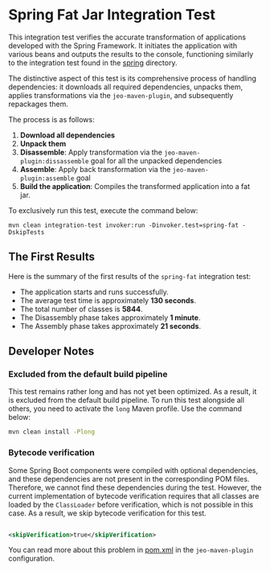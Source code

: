 # Spring Fat Jar Integration Test

This integration test verifies the accurate transformation of applications
developed with the Spring Framework. It initiates the application with various
beans and outputs the results to the console, functioning similarly to the
integration test found in the [spring](../spring) directory.

The distinctive aspect of this test is its comprehensive process of handling
dependencies: it downloads all required dependencies, unpacks them, applies
transformations via the `jeo-maven-plugin`, and subsequently repackages them.

The process is as follows:

1. **Download all dependencies**
2. **Unpack them**
3. **Disassemble**: Apply transformation via the `jeo-maven-plugin:dissassemble`
   goal for all the
   unpacked dependencies
4. **Assemble**: Apply back transformation via the `jeo-maven-plugin:assemble`
   goal
5. **Build the application**: Compiles the transformed application into a fat
   jar.

To exclusively run this test, execute the command below:

```shell
mvn clean integration-test invoker:run -Dinvoker.test=spring-fat -DskipTests
```

## The First Results


Here is the summary of the first results of the `spring-fat` integration test:

- The application starts and runs successfully.
- The average test time is approximately **130 seconds**.
- The total number of classes is **5844**.
- The Disassembly phase takes approximately **1 minute**.
- The Assembly phase takes approximately **21 seconds**.

## Developer Notes

### Excluded from the default build pipeline

This test remains rather long and has not yet been optimized. As a result, it
is excluded from the default build pipeline. To run this test alongside all
others, you need to activate the `long` Maven profile. Use the command below:

```bash
mvn clean install -Plong
```

### Bytecode verification

Some Spring Boot components were compiled with optional dependencies, and these
dependencies are not present in the corresponding POM files. Therefore, we
cannot find these dependencies during the test. However, the current
implementation of bytecode verification requires that all classes are loaded by
the `ClassLoader` before verification, which is not possible in this case. As a
result, we skip bytecode verification for this test.

```xml

<skipVerification>true</skipVerification>
```

You can read more about this problem in [pom.xml](pom.xml) in
the `jeo-maven-plugin` configuration.


